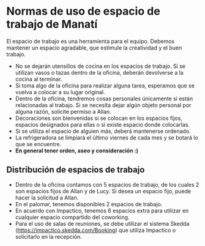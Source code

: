 
# Normas de uso de espacio de trabajo de Manatí


El espacio de trabajo es una herramienta para el equipo. Debemos mantener un espacio agradable, que estimule la creatividad y el buen trabajo.

* No se dejarán utensilios de cocina en los espacios de trabajo. Si se utilizan vasos o tazas dentro de la oficina, deberán devolverse a la cocina al terminar.
* Si toma algo de la oficina para realizar alguna tarea, esperamos que se vuelva a colocar a su lugar original.
* Dentro de la oficina, tendremos cosas personales únicamente si están relacionadas al trabajo. Si se necesita dejar algún objeto personal por alguna razón, solicite permiso a Allan.
* Decoraciones son bienvenidas si se colocan en los espacios fijos, espacios designados para ellas o si existe espacio donde colocarlas.
* Si se utiliza el espacio de alguien más, deberá mantenerse ordenado.
* La refrigeradora se limpiará el último viernes de cada mes y se botará lo que se encuentre.
* **En general tener orden, aseo y consideración :)**


## Distribución de espacios de trabajo

* Dentro de la oficina contamos con 5 espacios de trabajo, de los cuales 2 son espacios fijos de Allan y de Lucy. Si desea un espacio fijo, puede hacer la solicitud a Allan.
* En el palomar, tenemos disponibles 2 espacios de trabajo.
* En acuerdo con Impactico, tenemos 6 espacios extra para utilizar en cualquier espacio compartido del coworking.
* Para el uso de salas de reuniones, se debe utilizar el sistema Skedda (https://impactico.skedda.com/Booking) que utiliza Impactico o solicitarlo en la recepción.
